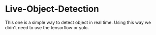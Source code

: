 # Live-Object-Detection
This one is a simple way to detect object in real time. Using this way we didn't need to use the tensorflow or yolo.
